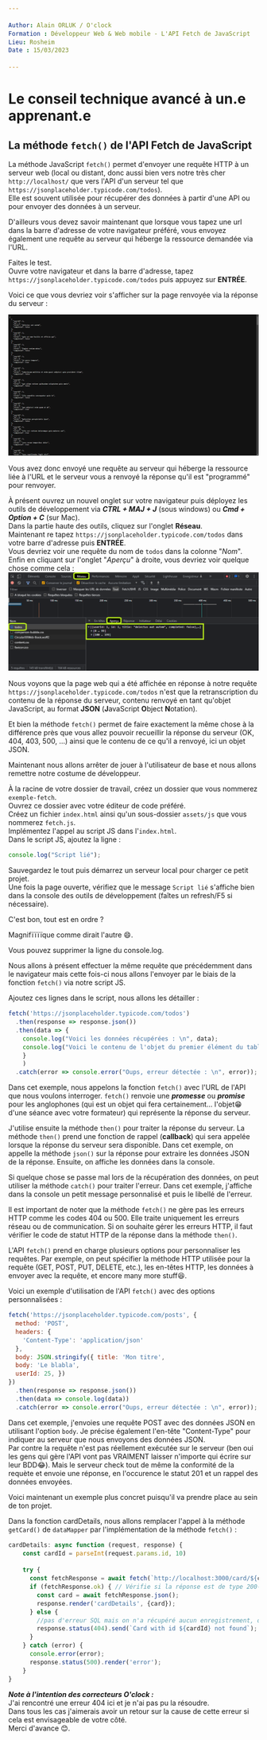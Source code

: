 ```yaml
---

Author: Alain ORLUK / O'clock  
Formation : Développeur Web & Web mobile - L'API Fetch de JavaScript
Lieu: Rosheim
Date : 15/03/2023  

---
```

# **Le conseil technique avancé à un.e apprenant.e**

## **La méthode `fetch()` de l'API Fetch de JavaScript**

La méthode JavaScript `fetch()` permet d'envoyer une requête HTTP à un serveur web (local ou distant, donc aussi bien vers notre très cher `http://localhost/` que vers l'API d'un serveur tel que `https://jsonplaceholder.typicode.com/todos`).  
Elle est souvent utilisée pour récupérer des données à partir d'une API ou pour envoyer des données à un serveur.

D'ailleurs vous devez savoir maintenant que lorsque vous tapez une url dans la barre d'adresse de votre navigateur préféré, vous envoyez également une requête au serveur qui héberge la ressource demandée via l'URL.  

Faites le test.  
Ouvre votre navigateur et dans la barre d'adresse, tapez `https://jsonplaceholder.typicode.com/todos` puis appuyez sur **ENTRÉE**.

Voici ce que vous devriez voir s'afficher sur la page renvoyée via la réponse du serveur :  

![La réponse à la requête](/assets/img/json_placeholder_result.png)

Vous avez donc envoyé une requête au serveur qui héberge la ressource liée à l'URL et le serveur vous a renvoyé la réponse qu'il est "programmé" pour renvoyer.  

À présent ouvrez un nouvel onglet sur votre navigateur puis déployez les outils de développement via ***CTRL + MAJ + J*** (sous windows) ou ***Cmd + Option + C*** (sur Mac).  
Dans la partie haute des outils, cliquez sur l'onglet **Réseau**.  
Maintenant re tapez `https://jsonplaceholder.typicode.com/todos` dans votre barre d'adresse puis **ENTRÉE**.  
Vous devriez voir une requête du nom de `todos` dans la colonne "*Nom*".  
Enfin en cliquant sur l'onglet "*Aperçu*" à droite, vous devriez voir quelque chose comme cela :  
![Les informations réseau de la requête](/assets/img/json_placeholder_result_reseau.png)

Nous voyons que la page web qui a été affichée en réponse à notre requête `https://jsonplaceholder.typicode.com/todos` n'est que la retranscription du contenu de la réponse du serveur, contenu renvoyé en tant qu'objet JavaScript, au format **JSON** (**J**avaScript **O**bject **N**otation).  

Et bien la méthode `fetch()` permet de faire exactement la même chose à la différence près que vous allez pouvoir recueillir la réponse du serveur (OK, 404, 403, 500, …) ainsi que le contenu de ce qu'il a renvoyé, ici un objet JSON.  

Maintenant nous allons arrêter de jouer à l'utilisateur de base et nous allons remettre notre costume de développeur.  

À la racine de votre dossier de travail, créez un dossier que vous nommerez `exemple-fetch`.  
Ouvrez ce dossier avec votre éditeur de code préféré.  
Créez un fichier `index.html` ainsi qu'un sous-dossier `assets/js` que vous nommerez `fetch.js`.  
Implémentez l'appel au script JS dans l'`index.html`.  
Dans le script JS, ajoutez la ligne :  

```js
console.log("Script lié");
```

Sauvegardez le tout puis démarrez un serveur local pour charger ce petit projet.  
Une fois la page ouverte, vérifiez que le message `Script lié` s'affiche bien dans la console des outils de développement (faîtes un refresh/F5 si nécessaire).  

C'est bon, tout est en ordre ?  

Magnifïïïïque comme dirait l'autre 😄.  

Vous pouvez supprimer la ligne du console.log.  

Nous allons à présent effectuer la même requête que précédemment dans le navigateur mais cette fois-ci nous allons l'envoyer par le biais de la fonction `fetch()` via notre script JS.  

Ajoutez ces lignes dans le script, nous allons les détailler :  

```js
fetch('https://jsonplaceholder.typicode.com/todos')
  .then(response => response.json())
  .then(data => {
    console.log("Voici les données récupérées : \n", data);
    console.log("Voici le contenu de l'objet du premier élément du tableau d'objets : \n", "Id : " ,data[0].id, "\n", "Title : ", data[0].title, "\n", "Completed : ", data[0].completed);
    }
    )
  .catch(error => console.error("Oups, erreur détectée : \n", error));
```

Dans cet exemple, nous appelons la fonction `fetch()` avec l'URL de l'API que nous voulons interroger. `fetch()` renvoie une ***promesse*** ou ***promise*** pour les anglophones  (qui est un objet qui fera certainement… l'objet😁 d'une séance avec votre formateur) qui représente la réponse du serveur.  

J'utilise ensuite la méthode `then()` pour traiter la réponse du serveur. La méthode `then()` prend une fonction de rappel (**callback**) qui sera appelée lorsque la réponse du serveur sera disponible. Dans cet exemple, on appelle la méthode `json()` sur la réponse pour extraire les données JSON de la réponse. Ensuite, on affiche les données dans la console.  

Si quelque chose se passe mal lors de la récupération des données, on peut utiliser la méthode `catch()` pour traiter l'erreur. Dans cet exemple, j'affiche dans la console un petit message personnalisé et puis le libellé de l'erreur.  

Il est important de noter que la méthode `fetch()` ne gère pas les erreurs HTTP comme les codes 404 ou 500. Elle traite uniquement les erreurs réseau ou de communication. Si on souhaite gérer les erreurs HTTP, il faut vérifier le code de statut HTTP de la réponse dans la méthode `then()`.  

L'API `fetch()` prend en charge plusieurs options pour personnaliser les requêtes. Par exemple, on peut spécifier la méthode HTTP utilisée pour la requête (GET, POST, PUT, DELETE, etc.), les en-têtes HTTP, les données à envoyer avec la requête, et encore many more stuff😆.  

Voici un exemple d'utilisation de l'API `fetch()` avec des options personnalisées :  

```js
fetch('https://jsonplaceholder.typicode.com/posts', {
  method: 'POST',
  headers: {
    'Content-Type': 'application/json'
  },
  body: JSON.stringify({ title: 'Mon titre',
  body: 'Le blabla',
  userId: 25, })
})
  .then(response => response.json())
  .then(data => console.log(data))
  .catch(error => console.error("Oups, erreur détectée : \n", error));
```

Dans cet exemple, j'envoies une requête POST avec des données JSON en utilisant l'option `body`. Je précise également l'en-tête "Content-Type" pour indiquer au serveur que nous envoyons des données JSON.  
Par contre la requête n'est pas réellement exécutée sur le serveur (ben oui les gens qui gère l'API vont pas VRAIMENT laisser n'importe qui écrire sur leur BDD😂). Mais le serveur check tout de même la conformité de la requète et envoie une réponse, en l'occurence le statut 201 et un rappel des données envoyées.  

Voici maintenant un exemple plus concret puisqu'il va prendre place au sein de ton projet.  

Dans la fonction cardDetails, nous allons remplacer l'appel à la méthode `getCard()` de `dataMapper` par l'implémentation de la méthode `fetch()` :  

```js
cardDetails: async function (request, response) {
    const cardId = parseInt(request.params.id, 10)

    try {
      const fetchResponse = await fetch(`http://localhost:3000/card/${cardId}`);
      if (fetchResponse.ok) { // Vérifie si la réponse est de type 200-299
        const card = await fetchResponse.json();
        response.render('cardDetails', {card});
      } else {
        //pas d'erreur SQL mais on n'a récupéré aucun enregistrement, on le signale au navigateur
        response.status(404).send(`Card with id ${cardId} not found`);
      }
    } catch (error) {
      console.error(error);
      response.status(500).render('error');
    }
}
```

***Note à l'intention des correcteurs O'clock :***  
J'ai rencontré une erreur 404 ici et je n'ai pas pu la résoudre.  
Dans tous les cas j'aimerais avoir un retour sur la cause de cette erreur si cela est envisageable de votre côté.  
Merci d'avance 😊.
